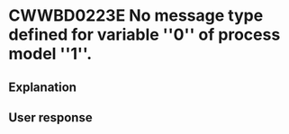 # CWWBD0223E No message type defined for variable ''0'' of process model ''1''.

## Explanation

## User response
